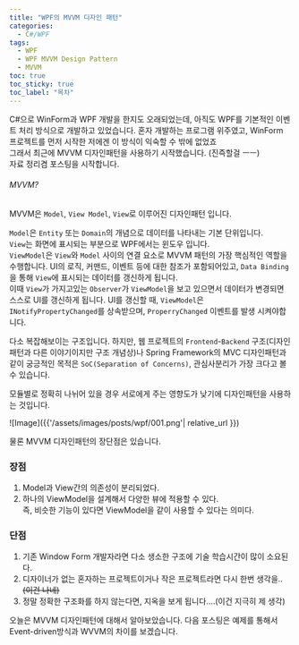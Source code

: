 ```yaml
---
title: "WPF의 MVVM 디자인 패턴"
categories:
  - C#/WPF
tags:
  - WPF
  - WPF MVVM Design Pattern
  - MVVM
toc: true
toc_sticky: true
toc_label: "목차"
---
```

C#으로 WinForm과 WPF 개발을 한지도 오래되었는데, 아직도 WPF를 기본적인 이벤트 처리 방식으로 개발하고 있었습니다. 혼자 개발하는 프로그램 위주였고, WinForm 
프로젝트를 먼저 시작한 저에겐 이 방식이 익숙할 수 밖에 없었죠  
그래서 최근에 MVVM 디자인패턴을 사용하기 시작했습니다. (진즉할걸 ㅡㅡ)  
자료 정리겸 포스팅을 시작합니다.

###### MVVM?  
MVVM은 `Model`, `View Model`, `View`로 이루어진 디자인패턴 입니다.  
 
`Model`은 `Entity` 또는 `Domain`의 개념으로 데이터를 나타내는 기본 단위입니다.  
`View`는 화면에 표시되는 부분으로 WPF에서는 윈도우 입니다.  
`ViewModel`은 `View`와 `Model` 사이의 연결 요소로 MVVM 패턴의 가장 핵심적인 역할을 수행합니다. UI의 로직, 커맨드, 이벤트 등에 대한 참조가 포함되어있고, `Data Binding`을 통해 `View`에 표시되는 데이터를 갱신하게 됩니다.  
이때 `View`가 가지고있는 `Observer`가 `ViewModel`을 보고 있으면서 데이터가 변경되면 스스로 UI를 갱신하게 됩니다.
UI를 갱신할 때, `ViewModel`은 `INotifyPropertyChanged`를 상속받으며, `ProperryChanged` 이벤트를 발생 시켜야합니다. 

다소 복잡해보이는 구조입니다. 하지만, 웹 프로젝트의 `Frontend`-`Backend` 구조(디자인패턴과 다른 이야기이지만 구조 개념상)나 Spring Framework의 MVC 디자인패턴과 같이 궁긍적인 목적은 `SoC(Separation of Concerns)`, 관심사분리가 가장 크다고 볼수 있습니다.  

모듈별로 정확히 나뉘어 있을 경우 서로에게 주는 영향도가 낮기에 디자인패턴을 사용하는 것입니다.

![Image]({{'/assets/images/posts/wpf/001.png'| relative_url }}) 

물론 MVVM 디자인패턴의 장단점은 있습니다.  

### 장점
1. Model과 View간의 의존성이 분리되었다.
2. 하나의 ViewModel을 설계해서 다양한 뷰에 적용할 수 있다.  
  즉, 비슷한 기능이 있다면 ViewModel을 같이 사용할 수 있다는 의미다.  

### 단점
1. 기존 Window Form 개발자라면 다소 생소한 구조에 기술 학습시간이 많이 소요된다.
2. 디자이너가 없는 혼자하는 프로젝트이거나 작은 프로젝트라면 다시 한번 생각을..~~(이건 나네)~~
3. 정말 정확한 구조화를 하지 않는다면, 지옥을 보게 됩니다....(이건 지극히 제 생각)

오늘은 MVVM 디자인패턴에 대해서 알아보았습니다. 다음 포스팅은 예제를 통해서 Event-driven방식과 WVVM의 차이를 보겠습니다.

<!-- 15년에 C#을 시작했는데 그때부터 MVVM 패턴으로 했었다면...  
개인적으로 WPF는 반드시 MVVM으로 해야해는 아닙니다. 정말 간단한 프로그램이고 동작이 복잡하지 않고 UI가 그렇게 중요하지 않다면 필요는 없겠죠 -->